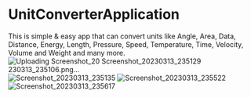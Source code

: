 # UnitConverterApplication
This is simple &amp; easy app that can convert units like Angle, Area, Data, Distance, Energy, Length, Pressure, Speed, Temperature, Time, Velocity, Volume and Weight and many more.
![Uploading Screenshot_20
![Screenshot_20230313_235129](https://user-images.githubusercontent.com/107402263/224799624-a0f9658b-4a49-4d50-9030-c81854cad34d.png)
230313_235106.png…]()
![Screenshot_20230313_235135](https://user-images.githubusercontent.com/107402263/224799636-166a49c8-d226-46c5-9593-bcd6676d44f4.png)
![Screenshot_20230313_235522](https://user-images.githubusercontent.com/107402263/224799646-45c360bc-7c0c-4085-a0f5-3c69a7e2419d.png)
![Screenshot_20230313_235617](https://user-images.githubusercontent.com/107402263/224799652-1de5950f-4bf3-41c7-95d1-615ee2bbc655.png)
